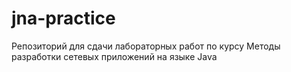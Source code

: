 # jna-practice
Репозиторий для сдачи лабораторных работ по курсу Методы разработки сетевых приложений на языке Java 
